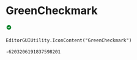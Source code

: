 # GreenCheckmark
![](/img/GreenCheckmark.png)

``` CSharp
EditorGUIUtility.IconContent("GreenCheckmark")
```
```
-6203206191837598201
```

